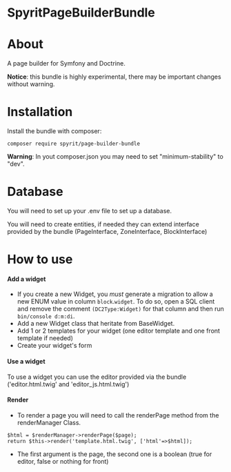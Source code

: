 SpyritPageBuilderBundle
=======================

# About 

A page builder for Symfony and Doctrine.

**Notice**: this bundle is highly experimental, there may be important changes without warning.

# Installation

Install the bundle with composer:

`composer require spyrit/page-builder-bundle`

**Warning**: In yout composer.json you may need to set "minimum-stability" to "dev".

# Database

You will need to set up your .env file to set up a database.

You will need to create entities, if needed they can extend interface provided by the bundle (PageInterface, ZoneInterface, BlockInterface)

# How to use

#### Add a widget

* If you create a new Widget, you *must* generate a migration to allow a new ENUM value in column `block`.`widget`. To do so, open a SQL client and remove the comment `(DC2Type:Widget)` for that column and then run `bin/console d:m:di`.
* Add a new Widget class that heritate from BaseWidget.
* Add 1 or 2 templates for your widget (one editor template and one front template if needed)
* Create your widget's form


#### Use a widget

To use a widget you can use the editor provided via the bundle ('editor.html.twig' and 'editor_js.html.twig')


#### Render
	
* To render a page you will need to call the renderPage method from the renderManager Class.
```
$html = $renderManager->renderPage($page);
return $this->render('template.html.twig', ['html'=>$html]);
```
* The first argument is the page, the second one is a boolean (true for editor, false or nothing for front)




